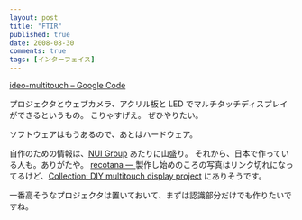 ```yaml
---
layout: post
title: "FTIR"
published: true
date: 2008-08-30
comments: true
tags: [インターフェイス]
---
```


[ideo-multitouch &#8211; Google Code](http://code.google.com/p/ideo-multitouch/)

プロジェクタとウェブカメラ、アクリル板と LED でマルチタッチディスプレイができるというもの。
こりゃすげえ。
ぜひやりたい。

ソフトウェアはもうあるので、あとはハードウェア。

自作のための情報は、[NUI Group](http://www.nuigroup.com/) あたりに山盛り。
それから、日本で作っている人も。ありがたや。
[recotana — ](http://recotana.com/recotanablog/)
製作し始めのころの写真はリンク切れになってるけど、[Collection: DIY multitouch display project](http://www.flickr.com/photos/recotana/collections/72157604001955337/) にありそうです。

一番高そうなプロジェクタは置いておいて、まずは認識部分だけでも作りたいですね。
